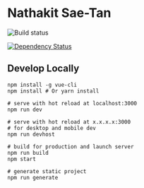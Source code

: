 # Nathakit Sae-Tan

![Build status](https://travis-ci.org/nathakits/nathakit.retro.png?branch=master)
<!-- [![Dependency Status](https://david-dm.org/nathakits/nathakit.retro.svg)](https://david-dm.org/nathakits/nathakit.retro) -->
[![Dependency Status](https://david-dm.org/nathakits/nathakit.retro/dev-status.svg)](https://david-dm.org/nathakits/nathakit.retro#info=devDependencies)

## Develop Locally

```
npm install -g vue-cli
npm install # Or yarn install

# serve with hot reload at localhost:3000
npm run dev

# serve with hot reload at x.x.x.x:3000
# for desktop and mobile dev
npm run devhost

# build for production and launch server
npm run build
npm start

# generate static project
npm run generate
```